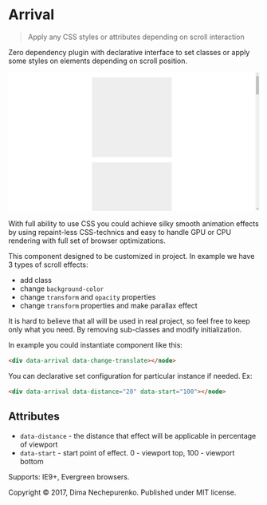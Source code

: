 # Arrival

> Apply any CSS styles or attributes depending on scroll interaction

Zero dependency plugin with declarative interface to set classes or apply some styles on elements depending on scroll position.

![Example](example.gif)

With full ability to use CSS you could achieve silky smooth animation effects by using repaint-less CSS-technics and easy to handle GPU or CPU rendering with full set of browser optimizations.

This component designed to be customized in project. In example we have 3 types of scroll effects:

* add class
* change `background-color`
* change `transform` and `opacity` properties
* change `transform` properties and make parallax effect

It is hard to believe that all will be used in real project, so feel free to keep only what you need. By removing sub-classes and modify initialization.

In example you could instantiate component like this:

```html
<div data-arrival data-change-translate></node>
```

You can declarative set configuration for particular instance if needed. Ex:

```html
<div data-arrival data-distance="20" data-start="100"></node>
```

## Attributes

* `data-distance` - the distance that effect will be applicable in percentage of viewport 
* `data-start` - start point of effect. 0 - viewport top, 100 - viewport bottom 

Supports: IE9+, Evergreen browsers.

Copyright © 2017, Dima Nechepurenko. Published under MIT license.
